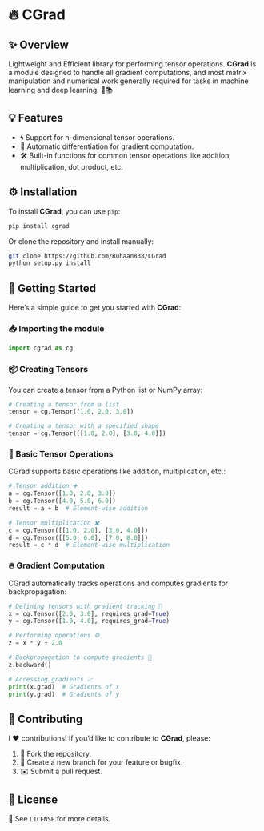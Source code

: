 # 🔥 CGrad

## ✨ Overview

Lightweight and Efficient library for performing tensor operations. **CGrad** is a module designed to handle all gradient computations, and most matrix manipulation and numerical work generally required for tasks in machine learning and deep learning. 🤖📚

## 💡 Features

- 🌀 Support for n-dimensional tensor operations.
- 🤖 Automatic differentiation for gradient computation.
- 🛠️ Built-in functions for common tensor operations like addition, multiplication, dot product, etc.

## ⚙️ Installation

To install **CGrad**, you can use `pip`:

```bash
pip install cgrad
```

Or clone the repository and install manually:

```bash
git clone https://github.com/Ruhaan838/CGrad
python setup.py install
```

## 🚀 Getting Started

Here’s a simple guide to get you started with **CGrad**:

### 📥 Importing the module

```python
import cgrad as cg
```

### 📦 Creating Tensors

You can create a tensor from a Python list or NumPy array:

```python
# Creating a tensor from a list
tensor = cg.Tensor([1.0, 2.0, 3.0])

# Creating a tensor with a specified shape
tensor = cg.Tensor([[1.0, 2.0], [3.0, 4.0]])
```

### 🔄 Basic Tensor Operations

CGrad supports basic operations like addition, multiplication, etc.:

```python
# Tensor addition ➕
a = cg.Tensor([1.0, 2.0, 3.0])
b = cg.Tensor([4.0, 5.0, 6.0])
result = a + b  # Element-wise addition

# Tensor multiplication ✖️
c = cg.Tensor([[1.0, 2.0], [3.0, 4.0]])
d = cg.Tensor([[5.0, 6.0], [7.0, 8.0]])
result = c * d  # Element-wise multiplication
```

### 🔥 Gradient Computation

CGrad automatically tracks operations and computes gradients for backpropagation:

```python
# Defining tensors with gradient tracking 🌟
x = cg.Tensor([2.0, 3.0], requires_grad=True)
y = cg.Tensor([1.0, 4.0], requires_grad=True)

# Performing operations ⚙️
z = x * y + 2.0

# Backpropagation to compute gradients 🔄
z.backward()

# Accessing gradients 📈
print(x.grad)  # Gradients of x
print(y.grad)  # Gradients of y
```

## 🤝 Contributing

I ❤️ contributions! If you’d like to contribute to **CGrad**, please:

1. 🍴 Fork the repository.
2. 🌱 Create a new branch for your feature or bugfix.
3. ✉️ Submit a pull request.

## 📝 License

📜 See `LICENSE` for more details.
